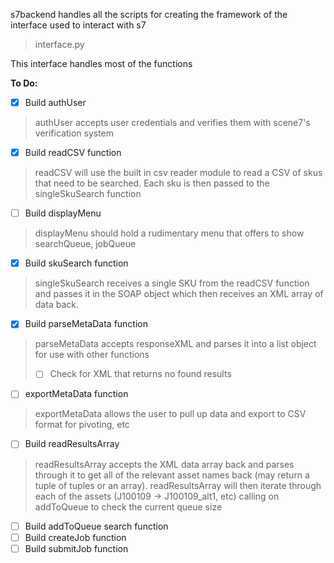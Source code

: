 s7backend handles all the scripts for creating the framework of the interface used to interact with s7

>interface.py

This interface handles most of the functions

**To Do:**

- [x] Build authUser
>  authUser accepts user credentials and verifies them with scene7's verification system

- [x] Build readCSV function
> readCSV will use the built in csv reader module to read a CSV of skus that need to be searched.  Each sku is then passed to the singleSkuSearch function

- [ ] Build displayMenu
> displayMenu should hold a rudimentary menu that offers to show searchQueue, jobQueue

- [x] Build skuSearch function
> singleSkuSearch receives a single SKU from the readCSV function and passes it in the SOAP object which then receives an XML array of data back.

- [x] Build parseMetaData function
> parseMetaData accepts responseXML and parses it into a list object for use with other functions
> - [ ] Check for XML that returns no found results

- [ ] exportMetaData function
> exportMetaData allows the user to pull up data and export to CSV format for pivoting, etc

- [ ] Build readResultsArray
> readResultsArray accepts the XML data array back and parses through it to get all of the relevant asset names back (may return a tuple of tuples or an array).  readResultsArray will then iterate through each of the assets (J100109 -> J100109_alt1, etc) calling on addToQueue to check the current queue size

- [ ] Build addToQueue search function
- [ ] Build createJob function
- [ ] Build submitJob function
